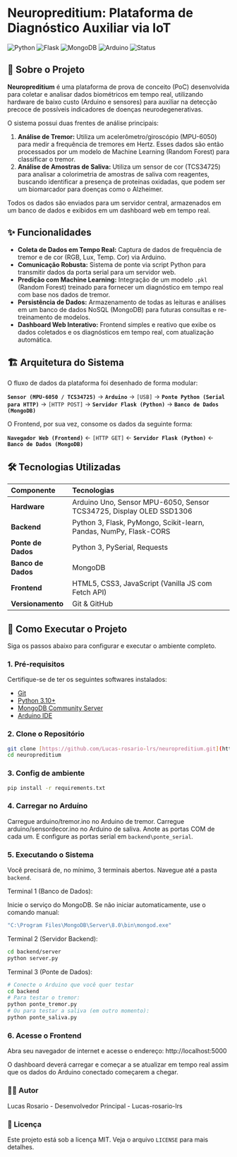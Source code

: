# Neuropreditium: Plataforma de Diagnóstico Auxiliar via IoT

![Python](https://img.shields.io/badge/Python-3.10+-blue?logo=python&logoColor=yellow)
![Flask](https://img.shields.io/badge/Flask-black?logo=flask)
![MongoDB](https://img.shields.io/badge/MongoDB-4.4+-green?logo=mongodb)
![Arduino](https://img.shields.io/badge/Arduino-C++-00979D?logo=arduino)
![Status](https://img.shields.io/badge/status-em%20desenvolvimento-yellow)

## 📖 Sobre o Projeto

**Neuropreditium** é uma plataforma de prova de conceito (PoC) desenvolvida para coletar e analisar dados biométricos em tempo real, utilizando hardware de baixo custo (Arduino e sensores) para auxiliar na detecção precoce de possíveis indicadores de doenças neurodegenerativas.

O sistema possui duas frentes de análise principais:
1.  **Análise de Tremor:** Utiliza um acelerômetro/giroscópio (MPU-6050) para medir a frequência de tremores em Hertz. Esses dados são então processados por um modelo de Machine Learning (Random Forest) para classificar o tremor.
2.  **Análise de Amostras de Saliva:** Utiliza um sensor de cor (TCS34725) para analisar a colorimetria de amostras de saliva com reagentes, buscando identificar a presença de proteínas oxidadas, que podem ser um biomarcador para doenças como o Alzheimer.

Todos os dados são enviados para um servidor central, armazenados em um banco de dados e exibidos em um dashboard web em tempo real.

## ✨ Funcionalidades

- **Coleta de Dados em Tempo Real:** Captura de dados de frequência de tremor e de cor (RGB, Lux, Temp. Cor) via Arduino.
- **Comunicação Robusta:** Sistema de ponte via script Python para transmitir dados da porta serial para um servidor web.
- **Predição com Machine Learning:** Integração de um modelo `.pkl` (Random Forest) treinado para fornecer um diagnóstico em tempo real com base nos dados de tremor.
- **Persistência de Dados:** Armazenamento de todas as leituras e análises em um banco de dados NoSQL (MongoDB) para futuras consultas e re-treinamento de modelos.
- **Dashboard Web Interativo:** Frontend simples e reativo que exibe os dados coletados e os diagnósticos em tempo real, com atualização automática.

## 🏗️ Arquitetura do Sistema

O fluxo de dados da plataforma foi desenhado de forma modular:

**`Sensor (MPU-6050 / TCS34725)`** → **`Arduino`** → `[USB]` → **`Ponte Python (Serial para HTTP)`** → `[HTTP POST]` → **`Servidor Flask (Python)`** → **`Banco de Dados (MongoDB)`**

O Frontend, por sua vez, consome os dados da seguinte forma:

**`Navegador Web (Frontend)`** ← `[HTTP GET]` ← **`Servidor Flask (Python)`** ← **`Banco de Dados (MongoDB)`**

## 🛠️ Tecnologias Utilizadas

| Componente | Tecnologias |
| :--- | :--- |
| **Hardware** | Arduino Uno, Sensor MPU-6050, Sensor TCS34725, Display OLED SSD1306 |
| **Backend** | Python 3, Flask, PyMongo, Scikit-learn, Pandas, NumPy, Flask-CORS |
| **Ponte de Dados** | Python 3, PySerial, Requests |
| **Banco de Dados** | MongoDB |
| **Frontend** | HTML5, CSS3, JavaScript (Vanilla JS com Fetch API) |
| **Versionamento** | Git & GitHub |
## 🚀 Como Executar o Projeto

Siga os passos abaixo para configurar e executar o ambiente completo.

### 1. Pré-requisitos
Certifique-se de ter os seguintes softwares instalados:
- [Git](https://git-scm.com/)
- [Python 3.10+](https://www.python.org/)
- [MongoDB Community Server](https://www.mongodb.com/try/download/community)
- [Arduino IDE](https://www.arduino.cc/en/software)

### 2. Clone o Repositório
```bash
git clone [https://github.com/Lucas-rosario-lrs/neuropreditium.git](https://github.com/Lucas-rosario-lrs/neuropreditium.git)
cd neuropreditium
```

### 3. Config de ambiente
```bash
pip install -r requirements.txt
```


### 4. Carregar no Arduíno

Carregue arduino/tremor.ino no Arduino de tremor.
Carregue arduino/sensordecor.ino no Arduino de saliva.
Anote as portas COM de cada um. E configure as portas serial em `backend\ponte_serial`.


### 5. Executando o Sistema

Você precisará de, no mínimo, 3 terminais abertos. Navegue até a pasta `backend`.

Terminal 1 (Banco de Dados):

Inicie o serviço do MongoDB. Se não iniciar automaticamente, use o comando manual:
```bash
"C:\Program Files\MongoDB\Server\8.0\bin\mongod.exe"
```


Terminal 2 (Servidor Backend):
```bash
cd backend/server
python server.py
```


Terminal 3 (Ponte de Dados):
```bash
# Conecte o Arduino que você quer testar
cd backend
# Para testar o tremor:
python ponte_tremor.py
# Ou para testar a saliva (em outro momento):
python ponte_saliva.py
```


### 6. Acesse o Frontend
Abra seu navegador de internet e acesse o endereço:
http://localhost:5000

O dashboard deverá carregar e começar a se atualizar em tempo real assim que os dados do Arduino conectado começarem a chegar.

### 👨‍💻 Autor
Lucas Rosario - Desenvolvedor Principal - Lucas-rosario-lrs

### 📄 Licença
Este projeto está sob a licença MIT. Veja o arquivo `LICENSE` para mais detalhes.


